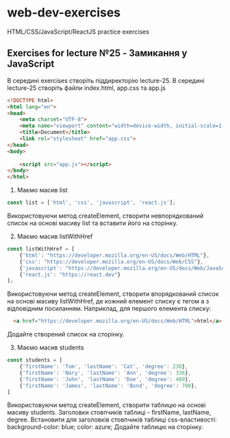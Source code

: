 # web-dev-exercises
HTML/CSS/JavaScript/ReactJS practice exercises
## Exercises for lecture №25 - Замикання у JavaScript

В середині exercises створіть піддиректорію lecture-25. В середині lecture-25 створіть файли index.html, app.css та app.js

```html
<!DOCTYPE html>
<html lang="en">
<head>
    <meta charset="UTF-8">
    <meta name="viewport" content="width=device-width, initial-scale=1.0">
    <title>Document</title>
    <link rel="stylesheet" href="app.css">
</head>
<body>
    
    <script src="app.js"></script>
</body>
</html>

```
1. Маємо масив list

```js
const list = ['html', 'css', 'javascript', 'react.js'];
```

Використовуючи метод createElement, створити невпорядкований список на основі масиву list та вставити його на сторінку. 


2. Маємо масив listWithHref

```js
const listWithHref = [
    {'html': "https://developer.mozilla.org/en-US/docs/Web/HTML"}, 
    {'css': "https://developer.mozilla.org/en-US/docs/Web/CSS"}, 
    {'javascript': "https://developer.mozilla.org/en-US/docs/Web/JavaScript"}, 
    {'react.js': "https://react.dev"}
];
```

Використовуючи метод createElement, створити впорядкований список на основі масиву listWithHref, де кожний елемент списку є тегом a з відповідним посиланням. Наприклад, для першого елемента списку:

```html
  <a href="https://developer.mozilla.org/en-US/docs/Web/HTML">html</a>
```

Додайте створений список на сторінку. 


3. Маємо масив students

```js
const students = [
    {'firstName': 'Tom', 'lastName': 'Cat', 'degree': 230},
    {'firstName': 'Nary', 'lastName': 'Ann', 'degree': 336},
    {'firstName': 'John', 'lastName': 'Doe', 'degree': 400},
    {'firstName': 'James', 'lastName': 'Bond', 'degree': 700},
]

```

Використовуючи метод createElement, створити таблицю на основі масиву students. Заголовки стовпчиків таблиці - firstName, lastName, degree. 
Встановити для заголовків стовпчиків таблиці css-властивості: background-color: blue; color: azure;
Додайте таблицю на сторінку. 


